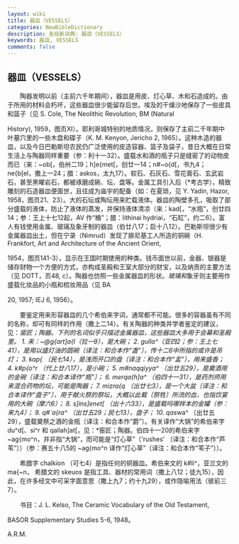 ```yaml
---
layout: wiki
title: 器皿（VESSELS）
categories: NewBibleDictionary
description: 圣经新词典: 器皿（VESSELS）
keywords: 器皿, VESSELS
comments: false
---
```


## 器皿（VESSELS）

　　陶器发明以前（主前六千年期间），器皿是用皮、灯心草、木和石造成的。由于所用的材料会朽坏，这些器皿很少能留存后世。埃及的干燥沙地保存了一些皮具和篮子（见 S. Cole, The Neolithic Revolution, BM (Natural

History), 1959，图页XI）。耶利哥城特别的地质情况，则保存了主前二千年期中叶墓穴里的一些木盘和碟子（K. M. Kenyon, Jericho 2, 1965）。这种木造的器皿，以及今日巴勒斯坦农民仍广泛使用的皮造容器、篮子及袋子，昔日大概在日常生活上与陶器同样重要（参：利十一32）。盛载水和酒的瓶子只是缝密了的动物皮而已（来：~ob[，伯卅二19；h]e{met[，创廿一14；n#~o{d[，书九4；ne{b[el，撒上一24；腊：askos，太九17）。软石、石灰石、雪花膏石、玄武岩石，甚至黑曜岩石，都被琢磨成碗、坛、盘等。金属工具引入后（*考古学），精致雕刻的石造器皿便面世，且往成为庙宇的配备（如：在夏琐，见 Y. Yadin, Hazor, 1958，图页21、23）。大的石坛或陶坛用来贮载液体。器皿的陶壁多孔，吸取了部分盛载的液体，防止了液体的蒸发，并保持液体清凉（来：kad[，“水瓶”，创廿四14；参：王上十七12起，AV 作“桶”；腊：lithinai hydriai，“石缸”，约二6）。富人有钱使用金属、玻璃及象牙制的器皿（伯廿八17；启十八12）。巴勒斯坦很少有金属器皿出土，但在宁录（Nimrud）发现了腓尼基工人所造的铜碗（H. Frankfort, Art and Architecture of the Ancient Orient,

1954，图页141-3），显示在王国时期使用的种类。钱币面世以前，金器、银器是储存财物一个方便的方式，亦构成圣殿和王室大部分的财宝，以及纳贡的主要方法（见 DOTT，页48, c）。陶器也仿照一些金属器皿的形状。*玻璃和*象牙则主要用作盛载化妆品的小瓶和梳妆用品（见 BA

20, 1957; IEJ 6, 1956）。

　　要鉴定用来形容器皿的几个希伯来字词，通常都不可能。很多的容器虽有不同的名称，却可有同样的作用（撒上二14）。有关陶器的种类并学者鉴定的建议，见：*窑匠；陶器。下列的名词似乎只描述金属器皿，这些器皿大多用于会幕和圣殿里。 1. 来：~@g{art]a{l（拉一9），是大碗； 2. gulla^（亚四2；参：王上七41），是用以盛灯油的圆碗〔译注：和合本作“盏”〕，传十二6中所指的或许是吊灯； 3. kap{ （民七14），是浅而开口的盘〔译注：和合本作“盂”〕，用来盛香； 4. k#p{o^r （代上廿八17），是小碗； 5. m#naqqiyya^ （出廿五29），是奠酒用的金碗〔译注：和合本译作“瓶”〕； 6. merqa{h]a^ （伯四十一31），是药剂师用来混合药物的坛，可能是陶器； 7. mizra{q （出廿七3），是一个大盆〔译注：和合本译作“盘子”〕，用于献火祭的祭坛，大概以此载〔祭牲〕所流的血，也指饮宴用的大碗（摩六6）； 8. s]ins]enet[ （出十六33），是盛载吗哪样本的金罐（参：来九4）； 9. q#`a{ra^ （出廿五29；民七13），盘子； 10. qas*wa^ （出廿五29），盛载奠祭之酒的金瓶〔译注：和合本作“爵”〕。有关译作“大锅”的希伯来字 du^d[、si^r 和 qallah]at[，见：*窑匠；陶器。伯四十一20的希伯来字 ~ag{mo^n，并非指“大锅”，而可能是“灯心草”（'rushes' 〔译注：和合本作“芦苇”〕）（参：赛五十八5的 ~ag{mo^n 译作“灯心草”〔译注：和合本作“苇子”〕）。

　　希腊字 chalkion （可七4）是指任何的铜器皿。希伯来文的 k#li^，亚兰文的 ma{~n， 希腊文的 skeuos 是指工具、器材的常用词（撒上八12；徒九15），因此，在许多经文中可采字面意思（撒上九7；约十九29），或作隐喻用法（彼前三7）。

　　书目：J. L. Kelso, The Ceramic Vocabulary of the Old Testament,

BASOR Supplementary Studies 5-6, 1948。

A.R.M.








